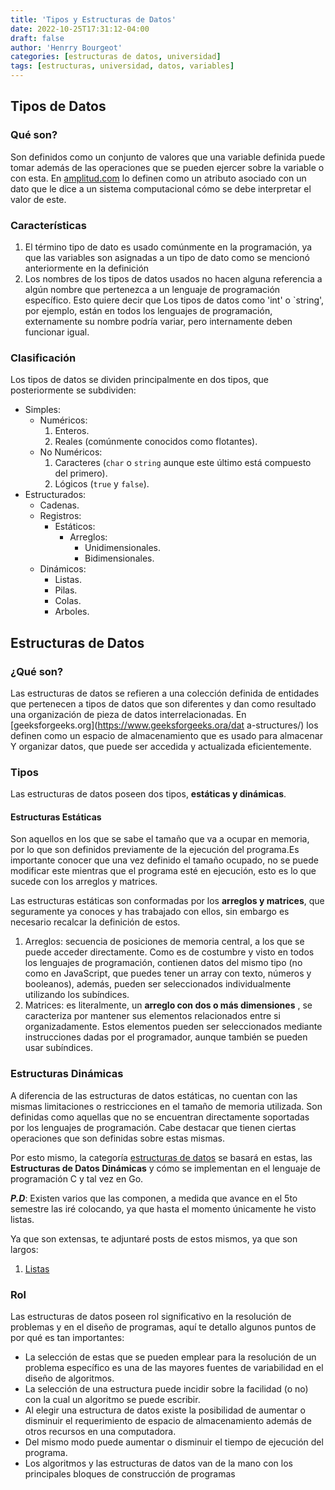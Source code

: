 ```yaml
---
title: 'Tipos y Estructuras de Datos'
date: 2022-10-25T17:31:12-04:00
draft: false
author: 'Henrry Bourgeot'
categories: [estructuras de datos, universidad]
tags: [estructuras, universidad, datos, variables]
---
```


## Tipos de Datos

### Qué son?

Son definidos como un conjunto de valores que una variable definida puede tomar además de las operaciones que se pueden ejercer sobre la variable o con esta. En [amplitud.com](https://amplitude.com/blog/data-types) lo definen como un atributo asociado con un
dato que le dice a un sistema computacional cómo se debe interpretar el valor de este.

### Características

1. El término tipo de dato es usado comúnmente en la programación, ya que las variables son asignadas a un tipo de dato como se mencionó anteriormente en la definición
2. Los nombres de los tipos de datos usados no hacen alguna referencia a algún nombre que pertenezca a un lenguaje de programación específico. Esto quiere decir que Los tipos de datos como 'int' o `string', por ejemplo, están en todos los lenguajes de programación, externamente su nombre podría variar, pero internamente deben funcionar igual.

### Clasificación

Los tipos de datos se dividen principalmente en dos tipos, que posteriormente se subdividen:

- Simples:
  - Numéricos:
    1. Enteros.
    2. Reales (comúnmente conocidos como flotantes).
  - No Numéricos:
    1. Caracteres (`char` o `string` aunque este último está compuesto del primero).
    2. Lógicos (`true` y `false`).
- Estructurados:
  - Cadenas.
  - Registros:
    - Estáticos:
      - Arreglos:
        - Unidimensionales.
        - Bidimensionales.
  - Dinámicos:
    - Listas.
    - Pilas.
    - Colas.
    - Arboles.

## Estructuras de Datos

### ¿Qué son?

Las estructuras de datos se refieren a una colección definida de entidades que pertenecen a tipos de datos que son diferentes y dan como resultado una organización de pieza
de datos interrelacionadas. En [geeksforgeeks.org](https://www.geeksforgeeks.ora/dat
a-structures/) los definen como un espacio de almacenamiento que es usado para almacenar Y organizar datos, que puede ser accedida y actualizada eficientemente.

### Tipos

Las estructuras de datos poseen dos tipos, **estáticas y dinámicas**.

#### Estructuras Estáticas

Son aquellos en los que se sabe el tamaño que va a ocupar en memoria, por lo que son definidos previamente de la ejecución del programa.Es importante conocer que una vez definido el tamaño ocupado, no se puede modificar este mientras que el programa esté en ejecución, esto es lo que sucede con los arreglos y matrices.

Las estructuras estáticas son conformadas por los **arreglos y matrices**, que seguramente ya conoces y has trabajado con ellos, sin embargo es necesario recalcar la definición de estos.

1. Arreglos: secuencia de posiciones de memoria central, a los que se puede acceder directamente. Como es de costumbre y visto en todos los lenguajes de programación, contienen datos del mismo tipo (no como en JavaScript, que puedes tener un array con texto, números y booleanos), además, pueden ser seleccionados individualmente utilizando los subíndices.
2. Matrices: es literalmente, un **arreglo con dos o más dimensiones** , se caracteriza por mantener sus elementos relacionados entre si organizadamente. Estos elementos pueden ser seleccionados mediante instrucciones dadas por el programador, aunque también se pueden usar subíndices.

### Estructuras Dinámicas

A diferencia de las estructuras de datos estáticas, no cuentan con las mismas limitaciones o restricciones en el tamaño de memoria utilizada. Son definidas como aquellas que no se encuentran directamente soportadas por los lenguajes de programación. Cabe destacar que tienen ciertas operaciones que son definidas sobre estas mismas.

Por esto mismo, la categoría [estructuras de datos](/categories/estructuras-de-datos)
se basará en estas, las **Estructuras de Datos Dinámicas** y cómo se implementan en el
lenguaje de programación C y tal vez en Go.

**_P.D_**: Existen varios que las componen, a medida que avance en el 5to semestre las
iré colocando, ya que hasta el momento únicamente he visto listas.

Ya que son extensas, te adjuntaré posts de estos mismos, ya que son largos:

1. [Listas](/posts/listas)

### Rol

Las estructuras de datos poseen rol significativo en la resolución de problemas y en el diseño de programas, aquí te detallo algunos puntos de por qué es tan importantes:

- La selección de estas que se pueden emplear para la resolución de un problema específico es una de las mayores fuentes de variabilidad en el diseño de algoritmos.
- La selección de una estructura puede incidir sobre la facilidad (o no) con la cual un algoritmo se puede escribir.
- Al elegir una estructura de datos existe la posibilidad de aumentar o disminuir el requerimiento de espacio de almacenamiento además de otros recursos en una computadora.
- Del mismo modo puede aumentar o disminuir el tiempo de ejecución del programa.
- Los algoritmos y las estructuras de datos van de la mano con los principales bloques de construcción de programas

